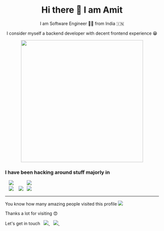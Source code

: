<h1 align='center'>
  Hi there 👋 I am Amit 
</h1>

<p align='center'>
  I am Software Engineer 👨‍💻 from India 🇮🇳 
</p>

<p align='center'>
  I consider myself a backend developer with decent frontend experience 😁
</p>

<p align='center'>
  <img src='https://github-stats-lyart.vercel.app/api?username=amitphulera&count_private=true&theme=dark&hide=stars' width='400'>
</p>


<p>
  <h3>I have been hacking around stuff majorly in</h3>
</p>
<p align='center'>
 
   &nbsp;&nbsp;
  <img src='https://img.shields.io/badge/Python-FFD43B?style=for-the-badge&logo=python&logoColor=blue'> &nbsp;&nbsp;&nbsp;&nbsp;&nbsp;&nbsp;&nbsp;&nbsp;&nbsp;
    <img src='https://img.shields.io/badge/Django-092E20?style=for-the-badge&logo=django&logoColor=green'>
  <br>
  &nbsp;&nbsp;
  <img src='https://img.shields.io/badge/JavaScript-323330?style=for-the-badge&logo=javascript&logoColor=F7DF1E'> &nbsp;&nbsp;
  <img src='https://img.shields.io/badge/Node.js-339933?style=for-the-badge&logo=nodedotjs&logoColor=white'>
  &nbsp; <img src='https://img.shields.io/badge/Angular-DD0031?style=for-the-badge&logo=angular&logoColor=white'>
</p>


<hr>
<p>
  You know how many amazing people visited this profile <a href="#"><img src='https://badges.pufler.dev/visits/amitphulera/amitphulera'></a>
</p>
<p>
  Thanks a lot for visiting 😍
</p>
<p>
  Let's get in touch &nbsp;
  <a href="https://www.linkedin.com/in/amitphulera/">
    <img src="https://img.shields.io/badge/linkedin-%230077B5.svg?&style=for-the-badge&logo=linkedin&logoColor=white" />
  </a>&nbsp;&nbsp;
  <a href="https://twitter.com/amitphulera">
    <img src="https://img.shields.io/badge/Twitter-1DA1F2?style=for-the-badge&logo=twitter&logoColor=white" />        
  </a>&nbsp;&nbsp;  
</p>
